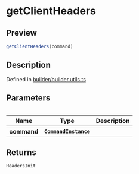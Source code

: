 
      
# getClientHeaders

<div class="api-docs__section" data-reactroot="">

## Preview

</div><div class="api-docs__preview fn" data-reactroot="">

```ts
getClientHeaders(command)
```

</div><div class="api-docs__section" data-reactroot="">

## Description

</div><div class="api-docs__description" data-reactroot=""><span class="api-docs__do-not-parse">



</span></div><div class="api-docs__definition" data-reactroot="">

Defined in [builder/builder.utils.ts](https://github.com/BetterTyped/hyper-fetch/blob/089b54eb/packages/core/src/builder/builder.utils.ts#L54)

</div><div class="api-docs__section" data-reactroot="">

## Parameters

</div><div class="api-docs__parameters" data-reactroot=""><table>

<table><thead><tr><th>Name</th><th>Type</th><th>Description</th></tr></thead><tbody><tr><th>command</th><th><code><span class="api-type__type ">CommandInstance</span></code></th><th><div class="api-docs__description"><span class="api-docs__do-not-parse">



</span></div></th></tr></tbody></table>

</table></div><div class="api-docs__section" data-reactroot="">

## Returns

</div><div class="api-docs__returns" data-reactroot="">

```ts
HeadersInit
```

</div>
